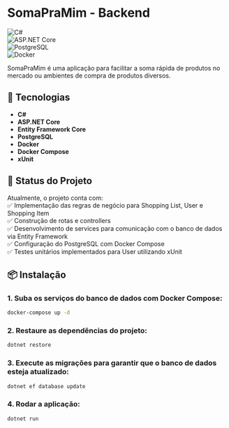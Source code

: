 # SomaPraMim - Backend

![C#](https://img.shields.io/badge/C%23-239120?style=for-the-badge&logo=csharp&logoColor=white)  
![ASP.NET Core](https://img.shields.io/badge/ASP.NET_Core-5C2D91?style=for-the-badge&logo=dotnet&logoColor=white)  
![PostgreSQL](https://img.shields.io/badge/PostgreSQL-316192?style=for-the-badge&logo=postgresql&logoColor=white)  
![Docker](https://img.shields.io/badge/Docker-2496ED?style=for-the-badge&logo=docker&logoColor=white)  

SomaPraMim é uma aplicação para facilitar a soma rápida de produtos no mercado ou ambientes de compra de produtos diversos.  

## 🚀 Tecnologias  

- **C#**  
- **ASP.NET Core**  
- **Entity Framework Core**  
- **PostgreSQL**  
- **Docker**  
- **Docker Compose**  
- **xUnit**  

## 📌 Status do Projeto  
Atualmente, o projeto conta com:  
✅ Implementação das regras de negócio para Shopping List, User e Shopping Item  
✅ Construção de rotas e controllers  
✅ Desenvolvimento de services para comunicação com o banco de dados via Entity Framework  
✅ Configuração do PostgreSQL com Docker Compose  
✅ Testes unitários implementados para User utilizando xUnit   

## 📦 Instalação

### 1. Suba os serviços do banco de dados com Docker Compose:

```bash
docker-compose up -d
```

### 2. Restaure as dependências do projeto:

```bash
dotnet restore
```

### 3. Execute as migrações para garantir que o banco de dados esteja atualizado:

```bash
dotnet ef database update
```

### 4. Rodar a aplicação:

```bash
dotnet run
```
